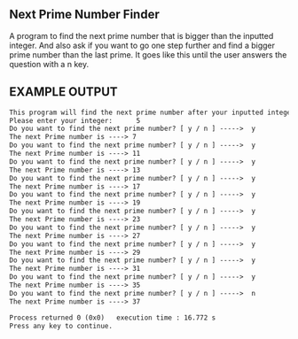  Next Prime Number Finder
 ---------------
A program to find the next prime number that is bigger than the inputted integer.
And also ask if you want to go one step further and find a bigger prime number than the last prime.
It goes like this until the user answers the question with a n key.


EXAMPLE OUTPUT
------------------------------------------------------------------------
```diff
This program will find the next prime number after your inputted integer.
Please enter your integer:      5
Do you want to find the next prime number? [ y / n ] ----->  y
The next Prime number is ----> 7
Do you want to find the next prime number? [ y / n ] ----->  y
The next Prime number is ----> 11
Do you want to find the next prime number? [ y / n ] ----->  y
The next Prime number is ----> 13
Do you want to find the next prime number? [ y / n ] ----->  y
The next Prime number is ----> 17
Do you want to find the next prime number? [ y / n ] ----->  y
The next Prime number is ----> 19
Do you want to find the next prime number? [ y / n ] ----->  y
The next Prime number is ----> 23
Do you want to find the next prime number? [ y / n ] ----->  y
The next Prime number is ----> 27
Do you want to find the next prime number? [ y / n ] ----->  y
The next Prime number is ----> 29
Do you want to find the next prime number? [ y / n ] ----->  y
The next Prime number is ----> 31
Do you want to find the next prime number? [ y / n ] ----->  y
The next Prime number is ----> 35
Do you want to find the next prime number? [ y / n ] ----->  n
The next Prime number is ----> 37

Process returned 0 (0x0)   execution time : 16.772 s
Press any key to continue.
